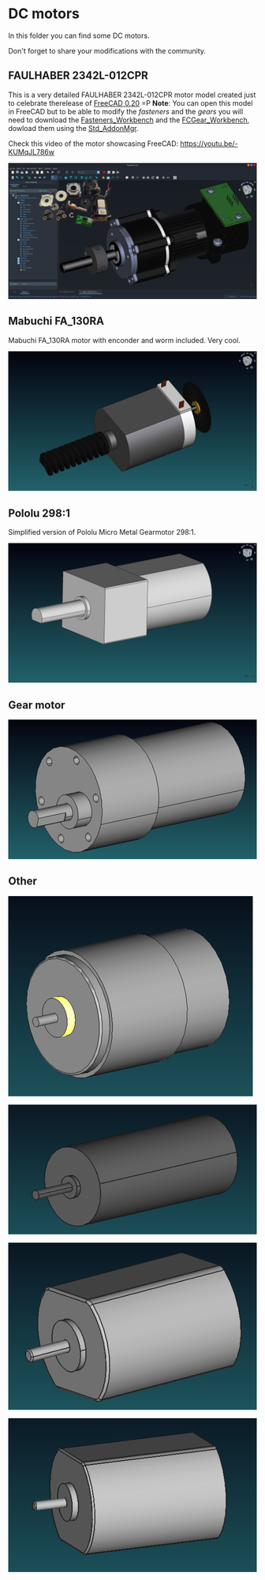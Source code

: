 # DC motors

In this folder you can find some DC motors.

Don't forget to share your modifications with the community.

##  FAULHABER 2342L-012CPR

This is a very detailed FAULHABER 2342L-012CPR motor model created just to celebrate therelease of [FreeCAD 0.20](https://wiki.freecadweb.org/Release_notes_0.20) =P
**Note**: You can open this model in FreeCAD but to be able to modify the *fasteners* and the *gears* you will need to download the [Fasteners_Workbench](https://wiki.freecadweb.org/Fasteners_Workbench) and the [FCGear_Workbench](https://wiki.freecadweb.org/FCGear_Workbench), dowload them using the [Std_AddonMgr](https://wiki.freecadweb.org/Std_AddonMgr).

Check this video of the motor showcasing FreeCAD: https://youtu.be/-KUMqJL786w

![FAULHABER 2342L-012CPR](FAULHABER%202342L-012CPR/FAULHABER_2342L-012CPR.png)

## Mabuchi FA_130RA

Mabuchi FA_130RA motor with enconder and worm included. Very cool.

![Mabuchi](Mabuchi-Encoder/Mabuchi14.png)

## Pololu 298:1

Simplified version of Pololu Micro Metal Gearmotor 298:1.

![Pololu](Pololu-Micro/Pololu.png)

## Gear motor

![Gear motor](Gear-Motor-37mm/Gear_Motor_37mm.png)

## Other

![12V-MITSUMI](Motors/Motor-CC-12V-MITSUMI.png)

![Toy911](Motors/Motor-CC-3.3V-WlToy911.png)

![Servo-2](Motors/Motor-CC-6V-Servo-2.png)

![Servo](Motors/Motor-CC-6V-Servo.png)

